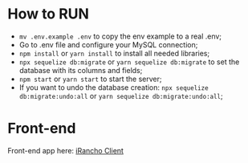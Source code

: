 # How to RUN

* ```mv .env.example .env``` to copy the env example to a real .env;
* Go to .env file and configure your MySQL connection;
* ```npm install``` or ```yarn install``` to install all needed libraries;
* ```npx sequelize db:migrate``` or ```yarn sequelize db:migrate``` to set the database with its columns and fields;
* ```npm start``` or ```yarn start``` to start the server;
* If you want to undo the database creation: ```npx sequelize db:migrate:undo:all``` or ```yarn sequelize db:migrate:undo:all```;

# Front-end
Front-end app here: <a href="https://github.com/christopherldo/desafio-iRancho-client">iRancho Client</a>